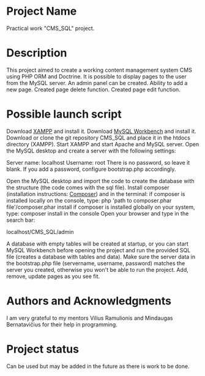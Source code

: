 # Project Name
Practical work "CMS_SQL" project.

# Description
This project aimed to create a working content management system CMS using PHP ORM and Doctrine.
It is possible to display pages to the user from the MySQL server.
An admin panel can be created.
Ability to add a new page.
Created page delete function.
Created page edit function.

# Possible launch script
Download [XAMPP](https://www.apachefriends.org/index.html) and install it.
Download [MySQL Workbench](https://www.mysql.com/products/workbench/) and install it.
Download or clone the git repository CMS_SQL and place it in the htdocs directory (XAMPP).
Start XAMPP and start Apache and MySQL server.
Open the MySQL desktop and create a server with the following settings:

Server name: localhost
Username: root
There is no password, so leave it blank. If you add a password, configure bootstrap.php accordingly.

Open the MySQL desktop and import the code to create the database with the structure (the code comes with the sql file).
Install composer (installation instructions: [Composer](https://getcomposer.org/download)) and in the terminal:
if composer is installed locally on the console, type: php 'path to composer.phar file'/composer.phar install
if composer is installed globally on your system, type: composer install in the console
Open your browser and type in the search bar:

localhost/CMS_SQL/admin

A database with empty tables will be created at startup, or you can start MySQL Workbench before opening the project and run the provided SQL file (creates a database with tables and data).
Make sure the server data in the bootstrap.php file (servername, username, password) matches the server you created, otherwise you won't be able to run the project.
Add, remove, update pages as you see fit.

# Authors and Acknowledgments
I am very grateful to my mentors Vilius Ramulionis and Mindaugas Bernatavičius for their help in programming.

# Project status
Can be used but may be added in the future as there is work to be done.